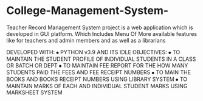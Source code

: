 # College-Management-System-

 
Teacher Record Management System project is a web application which is developed in GUI platform. Which Includes Menu Of More available features like for teachers and admin members and as well as a librarians

DEVELOPED WITH:
⦁	     PYTHON v3.9 AND ITS IDLE
OBJECTIVES:
⦁	TO MAINTAIN THE STUDENT PROFILE OF INDIVIDUAL STUDENTS IN A CLASS OR BATCH OR DEPT
⦁	TO MAINTAIN FEE REPORT FOR THE HOW MANY STUDENTS PAID THE FEES AND FEE RECEIPT NUMBERS
⦁	TO MAIN THE BOOKS AND BOOKS RECEIPT NUMBERS USING LIBRARY SYSTEM 
⦁	TO MAINTAIN MARKS OF EACH AND INDIVIDUAL STUDENT MARKS USING MARKSHEET SYSTEM 
